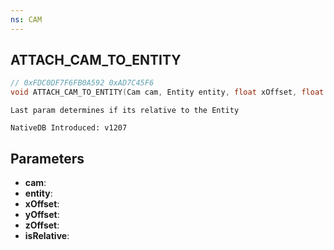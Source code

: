 ```yaml
---
ns: CAM
---
```

## ATTACH_CAM_TO_ENTITY

```c
// 0xFDC0DF7F6FB0A592 0xAD7C45F6
void ATTACH_CAM_TO_ENTITY(Cam cam, Entity entity, float xOffset, float yOffset, float zOffset, BOOL isRelative);
```

```
Last param determines if its relative to the Entity

NativeDB Introduced: v1207
```

## Parameters
* **cam**:
* **entity**:
* **xOffset**:
* **yOffset**:
* **zOffset**:
* **isRelative**:
